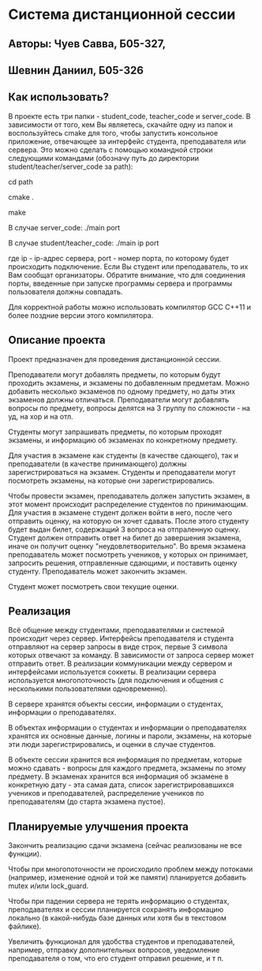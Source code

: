 # Система дистанционной сессии

## Авторы: Чуев Савва, Б05-327,

##         Шевнин Даниил, Б05-326


## Как использовать?

В проекте есть три папки - student_code, teacher_code и server_code. В зависимости от того, кем Вы являетесь, скачайте одну из папок и воспользуйтесь cmake для того, чтобы запустить консольное приложение, отвечающее за интерфейс студента, преподавателя или сервера. Это можно сделать с помощью командной строки следующими командами (обозначу путь до директории student/teacher/server_code за path):

cd path

cmake .

make

В случае server_code:  ./main port

В случае student/teacher_code:  ./main ip port

где ip - ip-адрес сервера, port - номер порта, по которому будет происходить подключение. Если Вы студент или преподаватель, то их Вам сообщат организаторы. Обратите внимание, что для соединения порты, введенные при запуске программы сервера и программы пользователя должны совпадать.

Для корректной работы можно использовать компилятор GCC C++11 и более поздние версии этого компилятора.

## Описание проекта

Проект предназначен для проведения дистанционной сессии.

Преподаватели могут добавлять предметы, по которым будут проходить экзамены, и экзамены по добавленным предметам. Можно добавить несколько экзаменов по одному предмету, но даты этих экзаменов должны отличаться. Преподаватели могут добавлять вопросы по предмету, вопросы делятся на 3 группу по сложности - на уд, на хор и на отл.

Студенты могут запрашивать предметы, по которым проходят экзамены, и информацию об экзаменах по конкретному предмету.

Для участия в экзамене как студенты (в качестве сдающего), так и преподаватели (в качестве принимающего) должны зарегистрироваться на экзамен. Студенты и преподаватели могут посмотреть экзамены, на которые они зарегистрировались.

Чтобы провести экзамен, преподаватель должен запустить экзамен, в этот момент происходит распределение студентов по принимающим. Для участия в экзамене студент должен войти в него, после чего отправить оценку, на которую он хочет сдавать. После этого студенту будет выдан билет, содержащий 3 вопроса на отпраленную оценку. Студент должен отправить ответ на билет до завершения экзамена, иначе он получит оценку "неудовлетворительно". Во время экзамена преподаватель может посмотреть учеников, у которых он принимает, запросить решения, отправленные сдающими, и поставить оценку студенту. Преподаватель может закончить экзамен.

Студент может посмотреть свои текущие оценки.

## Реализация

Всё общение между студентами, преподавателями и системой происходит через сервер. Интерфейсы преподавателя и студента отправляют на сервер запросы в виде строк, первые 3 символа которых отвечают за команду. В зависимости от запроса сервер может отправить ответ. В реализации коммуникации между сервером и интерфейсами используется соккеты. В реализации сервера используется многопоточность (для подключения и общения с несколькими пользователями одновременно).

В сервере хранятся объекты сессии, информации о студентах, информации о преподавателях.

В объектах информации о студентах и информации о преподавателях хранятся их основные данные, логины и пароли, экзамены, на которые эти люди зарегистрировались, и оценки в случае студентов.

В объекте сессии хранится вся информация по предметам, которые можно сдавать - вопросы для каждого предмета, экзамены по этому предмету. В экзаменах хранится вся информация об экзамене в конкретную дату - эта самая дата, список зарегистрировавшихся учеников и преподавателей, распределение учеников по преподавателям (до старта экзамена пустое).

## Планируемые улучшения проекта

Закончить реализацию сдачи экзамена (сейчас реализованы не все функции).

Чтобы при многопоточности не происходило проблем между потоками (например, изменение одной и той же памяти) планируется добавить mutex и/или lock_guard.

Чтобы при падении сервера не терять информацию о студентах, преподавателях и сессии планируется сохранять информацию локально (в какой-нибудь базе данных или хотя бы в текстовом файлике).

Увеличить функционал для удобства студентов и преподавателей, например, отправку дополнительных вопросов, уведомление преподавателя о том, что его студент отправил решение, и т п.

